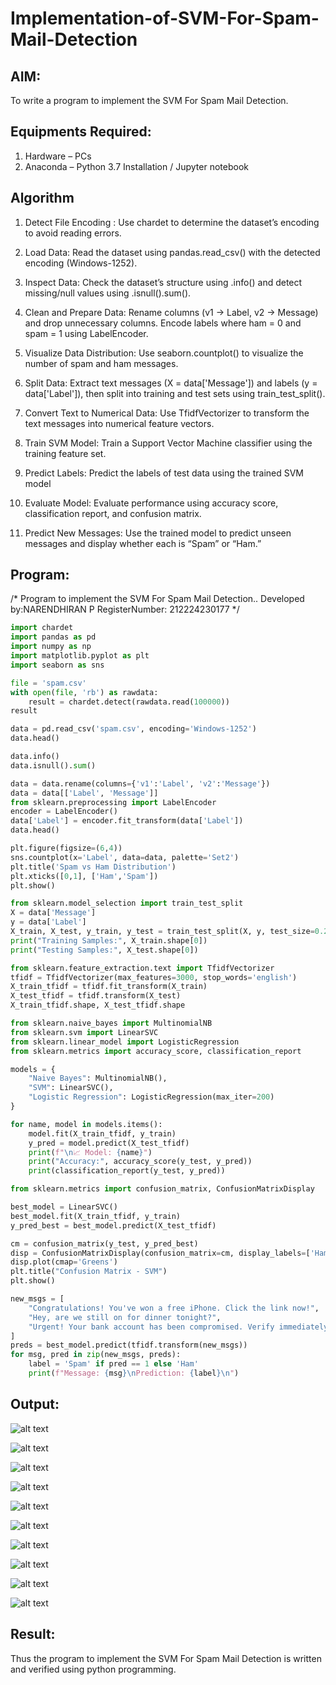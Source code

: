 # Implementation-of-SVM-For-Spam-Mail-Detection

## AIM:
To write a program to implement the SVM For Spam Mail Detection.

## Equipments Required:
1. Hardware – PCs
2. Anaconda – Python 3.7 Installation / Jupyter notebook

## Algorithm
1. Detect File Encoding : Use chardet to determine the dataset’s encoding to avoid reading errors.

2. Load Data: Read the dataset using pandas.read_csv() with the detected encoding (Windows-1252).

3. Inspect Data: Check the dataset’s structure using .info() and detect missing/null values using .isnull().sum().

4. Clean and Prepare Data: Rename columns (v1 → Label, v2 → Message) and drop unnecessary columns. Encode labels where ham = 0 and spam = 1 using LabelEncoder.

5. Visualize Data Distribution: Use seaborn.countplot() to visualize the number of spam and ham messages.

6. Split Data: Extract text messages (X = data['Message']) and labels (y = data['Label']), then split into training and test sets using train_test_split().

7. Convert Text to Numerical Data: Use TfidfVectorizer to transform the text messages into numerical feature vectors.

8. Train SVM Model: Train a Support Vector Machine classifier using the training feature set.

9. Predict Labels: Predict the labels of test data using the trained SVM model

10. Evaluate Model: Evaluate performance using accuracy score, classification report, and confusion matrix.

11. Predict New Messages: Use the trained model to predict unseen messages and display whether each is “Spam” or “Ham.”
## Program:
/*
Program to implement the SVM For Spam Mail Detection..
Developed by:NARENDHIRAN P
RegisterNumber: 212224230177
*/
```py
import chardet
import pandas as pd
import numpy as np
import matplotlib.pyplot as plt
import seaborn as sns
```
```py
file = 'spam.csv'
with open(file, 'rb') as rawdata:
    result = chardet.detect(rawdata.read(100000))
result
```
```py
data = pd.read_csv('spam.csv', encoding='Windows-1252')
data.head()
```
```py
data.info()
data.isnull().sum()
```
```py
data = data.rename(columns={'v1':'Label', 'v2':'Message'})
data = data[['Label', 'Message']]
from sklearn.preprocessing import LabelEncoder
encoder = LabelEncoder()
data['Label'] = encoder.fit_transform(data['Label'])
data.head()
```
```py
plt.figure(figsize=(6,4))
sns.countplot(x='Label', data=data, palette='Set2')
plt.title('Spam vs Ham Distribution')
plt.xticks([0,1], ['Ham','Spam'])
plt.show()
```
```py
from sklearn.model_selection import train_test_split
X = data['Message']
y = data['Label']
X_train, X_test, y_train, y_test = train_test_split(X, y, test_size=0.2, random_state=42)
print("Training Samples:", X_train.shape[0])
print("Testing Samples:", X_test.shape[0])
```
```py
from sklearn.feature_extraction.text import TfidfVectorizer
tfidf = TfidfVectorizer(max_features=3000, stop_words='english')
X_train_tfidf = tfidf.fit_transform(X_train)
X_test_tfidf = tfidf.transform(X_test)
X_train_tfidf.shape, X_test_tfidf.shape
```
```py
from sklearn.naive_bayes import MultinomialNB
from sklearn.svm import LinearSVC
from sklearn.linear_model import LogisticRegression
from sklearn.metrics import accuracy_score, classification_report

models = {
    "Naive Bayes": MultinomialNB(),
    "SVM": LinearSVC(),
    "Logistic Regression": LogisticRegression(max_iter=200)
}

for name, model in models.items():
    model.fit(X_train_tfidf, y_train)
    y_pred = model.predict(X_test_tfidf)
    print(f"\n📈 Model: {name}")
    print("Accuracy:", accuracy_score(y_test, y_pred))
    print(classification_report(y_test, y_pred))
```
```py
from sklearn.metrics import confusion_matrix, ConfusionMatrixDisplay

best_model = LinearSVC()
best_model.fit(X_train_tfidf, y_train)
y_pred_best = best_model.predict(X_test_tfidf)

cm = confusion_matrix(y_test, y_pred_best)
disp = ConfusionMatrixDisplay(confusion_matrix=cm, display_labels=['Ham', 'Spam'])
disp.plot(cmap='Greens')
plt.title("Confusion Matrix - SVM")
plt.show()
```
```py
new_msgs = [
    "Congratulations! You've won a free iPhone. Click the link now!",
    "Hey, are we still on for dinner tonight?",
    "Urgent! Your bank account has been compromised. Verify immediately."
]
preds = best_model.predict(tfidf.transform(new_msgs))
for msg, pred in zip(new_msgs, preds):
    label = 'Spam' if pred == 1 else 'Ham'
    print(f"Message: {msg}\nPrediction: {label}\n")
```
## Output:
![alt text](image.png)

![alt text](image-1.png)

![alt text](image-2.png)

![alt text](image-3.png)

![alt text](image-4.png)

![alt text](image-5.png)

![alt text](image-6.png)

![alt text](image-7.png)

![alt text](image-8.png)

![alt text](image-9.png)
## Result:
Thus the program to implement the SVM For Spam Mail Detection is written and verified using python programming.
